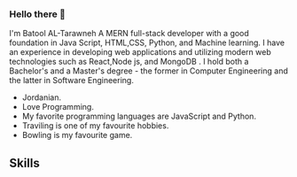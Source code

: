 ### Hello there 👋
I'm Batool AL-Tarawneh
A MERN full-stack developer with a good foundation in Java Script, HTML,CSS, Python, and Machine learning.
I have an experience in developing web applications and utilizing modern web technologies such as React,Node js, and MongoDB .
I hold both a Bachelor's and a Master's degree - the former in Computer Engineering and the latter in Software Engineering.
<!--
**BatoolTarawneh/BatoolTarawneh** is a ✨ _special_ ✨ repository because its `README.md` (this file) appears on your GitHub profile.

Here are some ideas to get you started:

- 😄 Pronouns: ...
- ⚡ Fun fact: ...
-->
 * Jordanian.
 * Love Programming.
 * My favorite programming languages are JavaScript and Python.
 * Traviling is one of my favourite hobbies.
 * Bowling is my favourite game.

## Skills
